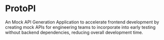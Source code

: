 # ProtoPI
An Mock API Generation Application to accelerate frontend development by creating mock APIs for engineering teams to incorporate into early testing without backend dependencies, reducing overall development time.
